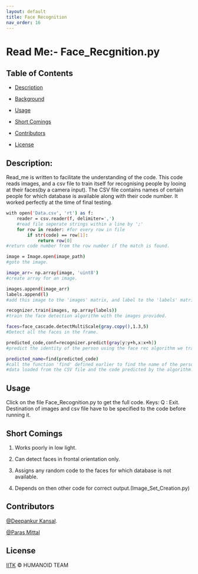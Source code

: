 ```yaml
---
layout: default
title: Face Recognition
nav_order: 16
---
```

# Read Me:- Face_Recgnition.py
 
  

## Table of Contents

  
- [Description](#dscription)

  

- [Background](#background) 

 - [Usage](#Usage)

- [Short Comings](#shortcomings)  
- [Contributors](#contributors)

  

- [License](#license)

  

 
 
## Description:

  

Read_me is written to facilitate the understanding of the code.
This code reads images, and a csv file to train itself for
recognising people by looing at their faces(by a camera input).
The CSV file contains names of certain people for which database 
is available along with their code number.
It worked perfectly at the time of final testing.
```sh
with open('Data.csv', 'rt') as f:
	reader = csv.reader(f, delimiter=',')
	#read file seperate strings within a line by ';'
	for row in reader: #for every row in file
		if str(code) == row[1]:
			return row[0]
#return code number from the row number if the match is found.
```
```sh
image = Image.open(image_path)
#goto the image.
``` 
```sh
image_arr= np.array(image, 'uint8')
#create array for an image.    
```
```sh
images.append(image_arr)
labels.append(l)
#add this image to the 'images' matrix, and label to the 'labels' matrix.
```
```sh
recognizer.train(images, np.array(labels))
#train the face detection algorithm with the images provided.
```
```sh
faces=face_cascade.detectMultiScale(gray.copy(),1.3,5)
#Detect all the faces in the frame.
```
```sh
predicted_code,conf=recognizer.predict(gray[y:y+h,x:x+h])
#predict the identity of the person using the face rec algorithm we trained.
```
```sh
predicted_name=find(predicted_code)
#call the function 'find' defined earlier to find the name of the person from
#data loaded from the CSV file and the code predicted by the algorithm.
```
## Usage
Click on the file Face_Recognition.py to get the full code.
Keys:  Q     : Exit.
 Destination of images and csv file have to be specified 
 to the code before running it.  
 
## Short Comings

  

1. Works poorly in low light.

  

2. Can detect faces in frontal orientation only.

  

3. Assigns any random code to the faces for which database is not available.

 

4. Depends on then other code for correct output.(Image_Set_Creation.py)  

## Contributors 

[@Deepankur Kansal]([https://github.com/DeepankurK](https://github.com/DeepankurK)).

[@Paras Mittal](https://github.com/Paras69/)

  

## License

  

[IITK](LICENSE) © HUMANOID TEAM

